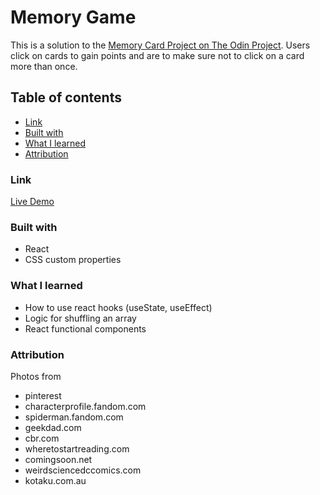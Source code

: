 # Memory Game

This is a solution to the [Memory Card Project on The Odin Project](https://www.theodinproject.com/lessons/node-path-javascript-memory-card).
Users click on cards to gain points and are to make sure not to click on a card more than once.

## Table of contents

- [Link](#link)
- [Built with](#built-with)
- [What I learned](#what-i-learned)
- [Attribution](#attribution)

### Link

[Live Demo](https://mwiafeansong.github.io/memory-card/)

### Built with

- React
- CSS custom properties

### What I learned

- How to use react hooks (useState, useEffect)
- Logic for shuffling an array
- React functional components

### Attribution

Photos from

- pinterest
- characterprofile.fandom.com
- spiderman.fandom.com
- geekdad.com
- cbr.com
- wheretostartreading.com
- comingsoon.net
- weirdsciencedccomics.com
- kotaku.com.au
